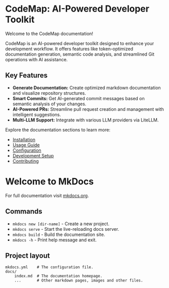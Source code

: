 # CodeMap: AI-Powered Developer Toolkit

Welcome to the CodeMap documentation!

CodeMap is an AI-powered developer toolkit designed to enhance your development workflow. It offers features like token-optimized documentation generation, semantic code analysis, and streamlined Git operations with AI assistance.

## Key Features

- **Generate Documentation:** Create optimized markdown documentation and visualize repository structures.
- **Smart Commits:** Get AI-generated commit messages based on semantic analysis of your changes.
- **AI-Powered PRs:** Streamline pull request creation and management with intelligent suggestions.
- **Multi-LLM Support:** Integrate with various LLM providers via LiteLLM.

Explore the documentation sections to learn more:

- [Installation](installation.md)
- [Usage Guide](usage/index.md)
- [Configuration](configuration.md)
- [Development Setup](development.md)
- [Contributing](contributing.md)

# Welcome to MkDocs

For full documentation visit [mkdocs.org](https://www.mkdocs.org).

## Commands

* `mkdocs new [dir-name]` - Create a new project.
* `mkdocs serve` - Start the live-reloading docs server.
* `mkdocs build` - Build the documentation site.
* `mkdocs -h` - Print help message and exit.

## Project layout

    mkdocs.yml    # The configuration file.
    docs/
        index.md  # The documentation homepage.
        ...       # Other markdown pages, images and other files.
